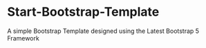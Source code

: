 # Start-Bootstrap-Template

A simple Bootstrap Template designed using the Latest Bootstrap 5 Framework
